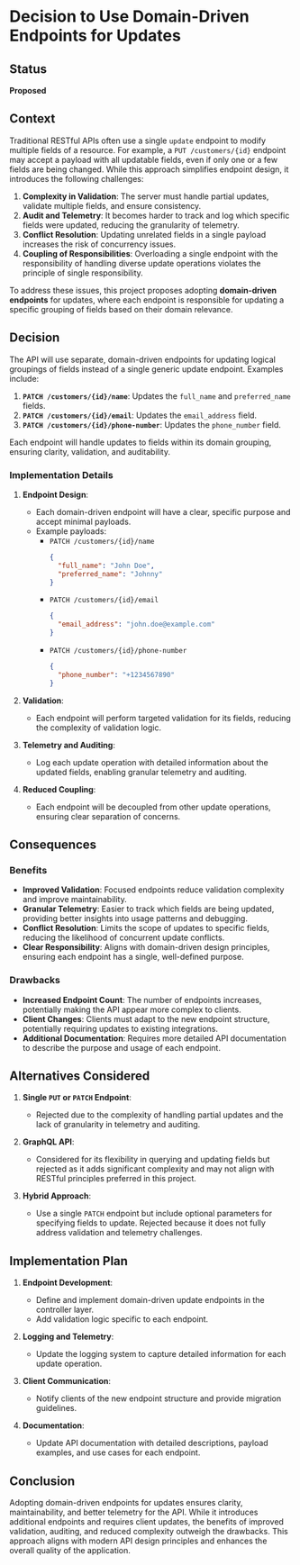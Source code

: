 # Decision to Use Domain-Driven Endpoints for Updates

## Status

**Proposed**

## Context

Traditional RESTful APIs often use a single `update` endpoint to modify multiple fields of a resource. For example, a `PUT /customers/{id}` endpoint may accept a payload with all updatable fields, even if only one or a few fields are being changed. While this approach simplifies endpoint design, it introduces the following challenges:

1. **Complexity in Validation**: The server must handle partial updates, validate multiple fields, and ensure consistency.
2. **Audit and Telemetry**: It becomes harder to track and log which specific fields were updated, reducing the granularity of telemetry.
3. **Conflict Resolution**: Updating unrelated fields in a single payload increases the risk of concurrency issues.
4. **Coupling of Responsibilities**: Overloading a single endpoint with the responsibility of handling diverse update operations violates the principle of single responsibility.

To address these issues, this project proposes adopting **domain-driven endpoints** for updates, where each endpoint is responsible for updating a specific grouping of fields based on their domain relevance.

## Decision

The API will use separate, domain-driven endpoints for updating logical groupings of fields instead of a single generic update endpoint. Examples include:

1. **`PATCH /customers/{id}/name`**: Updates the `full_name` and `preferred_name` fields.
2. **`PATCH /customers/{id}/email`**: Updates the `email_address` field.
3. **`PATCH /customers/{id}/phone-number`**: Updates the `phone_number` field.

Each endpoint will handle updates to fields within its domain grouping, ensuring clarity, validation, and auditability.

### Implementation Details

1. **Endpoint Design**:
    - Each domain-driven endpoint will have a clear, specific purpose and accept minimal payloads.
    - Example payloads:
        - `PATCH /customers/{id}/name`
          ```json
          {
            "full_name": "John Doe",
            "preferred_name": "Johnny"
          }
          ```
        - `PATCH /customers/{id}/email`
          ```json
          {
            "email_address": "john.doe@example.com"
          }
          ```
        - `PATCH /customers/{id}/phone-number`
          ```json
          {
            "phone_number": "+1234567890"
          }
          ```

2. **Validation**:
    - Each endpoint will perform targeted validation for its fields, reducing the complexity of validation logic.

3. **Telemetry and Auditing**:
    - Log each update operation with detailed information about the updated fields, enabling granular telemetry and auditing.

4. **Reduced Coupling**:
    - Each endpoint will be decoupled from other update operations, ensuring clear separation of concerns.

## Consequences

### Benefits

- **Improved Validation**: Focused endpoints reduce validation complexity and improve maintainability.
- **Granular Telemetry**: Easier to track which fields are being updated, providing better insights into usage patterns and debugging.
- **Conflict Resolution**: Limits the scope of updates to specific fields, reducing the likelihood of concurrent update conflicts.
- **Clear Responsibility**: Aligns with domain-driven design principles, ensuring each endpoint has a single, well-defined purpose.

### Drawbacks

- **Increased Endpoint Count**: The number of endpoints increases, potentially making the API appear more complex to clients.
- **Client Changes**: Clients must adapt to the new endpoint structure, potentially requiring updates to existing integrations.
- **Additional Documentation**: Requires more detailed API documentation to describe the purpose and usage of each endpoint.

## Alternatives Considered

1. **Single `PUT` or `PATCH` Endpoint**:
    - Rejected due to the complexity of handling partial updates and the lack of granularity in telemetry and auditing.

2. **GraphQL API**:
    - Considered for its flexibility in querying and updating fields but rejected as it adds significant complexity and may not align with RESTful principles preferred in this project.

3. **Hybrid Approach**:
    - Use a single `PATCH` endpoint but include optional parameters for specifying fields to update. Rejected because it does not fully address validation and telemetry challenges.

## Implementation Plan

1. **Endpoint Development**:
    - Define and implement domain-driven update endpoints in the controller layer.
    - Add validation logic specific to each endpoint.

2. **Logging and Telemetry**:
    - Update the logging system to capture detailed information for each update operation.

3. **Client Communication**:
    - Notify clients of the new endpoint structure and provide migration guidelines.

4. **Documentation**:
    - Update API documentation with detailed descriptions, payload examples, and use cases for each endpoint.

## Conclusion

Adopting domain-driven endpoints for updates ensures clarity, maintainability, and better telemetry for the API. While it introduces additional endpoints and requires client updates, the benefits of improved validation, auditing, and reduced complexity outweigh the drawbacks. This approach aligns with modern API design principles and enhances the overall quality of the application.
